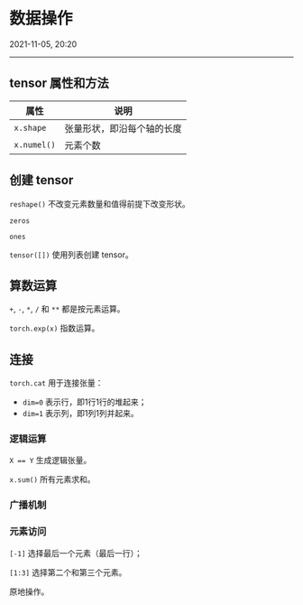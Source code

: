 # 数据操作

2021-11-05, 20:20
***

## tensor 属性和方法

|属性|说明|
|---|---|
|`x.shape`|张量形状，即沿每个轴的长度|
|`x.numel()`|元素个数|

## 创建 tensor


`reshape()` 不改变元素数量和值得前提下改变形状。

`zeros` 

`ones` 

`tensor([])` 使用列表创建 tensor。

## 算数运算

`+`, `-`, `*`, `/` 和 `**` 都是按元素运算。

`torch.exp(x)` 指数运算。



## 连接

`torch.cat` 用于连接张量：

- `dim=0` 表示行，即1行1行的堆起来；
- `dim=1` 表示列，即1列1列并起来。

### 逻辑运算

`X == Y` 生成逻辑张量。

`x.sum()` 所有元素求和。

### 广播机制



### 元素访问

`[-1]` 选择最后一个元素（最后一行）；

`[1:3]` 选择第二个和第三个元素。

原地操作。